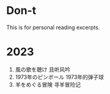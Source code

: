 # Don-t
This is for personal reading excerpts.

# 2023
1. 風の歌を聴け 且听风吟
2. 1973年のピンボール 1973年的弹子球
3. 羊をめぐる冒険 寻羊冒险记